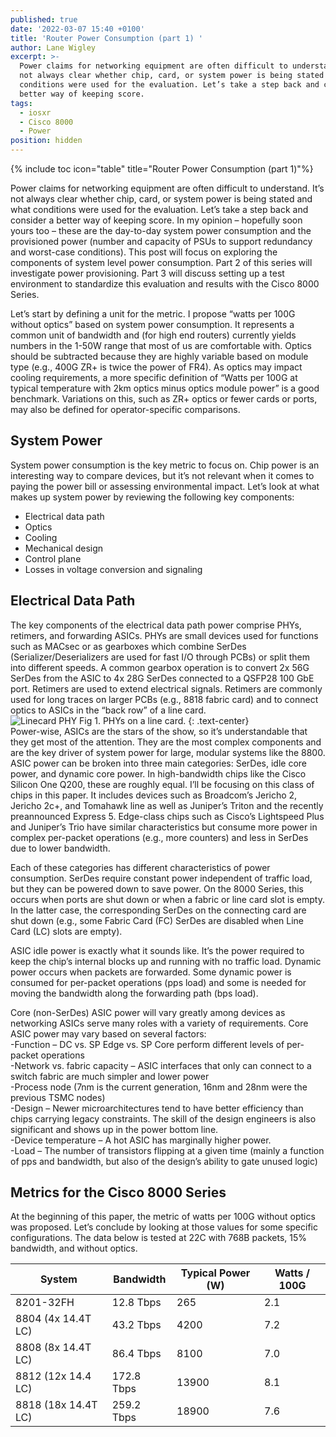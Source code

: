 ```yaml
---
published: true
date: '2022-03-07 15:40 +0100'
title: 'Router Power Consumption (part 1) '
author: Lane Wigley
excerpt: >-
  Power claims for networking equipment are often difficult to understand. It’s
  not always clear whether chip, card, or system power is being stated and what
  conditions were used for the evaluation. Let’s take a step back and consider a
  better way of keeping score. 
tags:
  - iosxr
  - Cisco 8000
  - Power
position: hidden
---
```

{% include toc icon="table" title="Router Power Consumption (part 1)"%}

Power claims for networking equipment are often difficult to understand. It’s not always clear whether chip, card, or system power is being stated and what conditions were used for the evaluation. Let’s take a step back and consider a better way of keeping score. In my opinion – hopefully soon yours too – these are the day-to-day system power consumption and the provisioned power (number and capacity of PSUs to support redundancy and worst-case conditions). This post will focus on exploring the components of system level power consumption. Part 2 of this series will investigate power provisioning. Part 3 will discuss setting up a test environment to standardize this evaluation and results with the Cisco 8000 Series.  

Let’s start by defining a unit for the metric. I propose “watts per 100G without optics” based on system power consumption. It represents a common unit of bandwidth and (for high end routers) currently yields numbers in the 1-50W range that most of us are comfortable with. Optics should be subtracted because they are highly variable based on module type (e.g., 400G ZR+ is twice the power of FR4). As optics may impact cooling requirements, a more specific definition of “Watts per 100G at typical temperature with 2km optics minus optics module power” is a good benchmark. Variations on this, such as ZR+ optics or fewer cards or ports, may also be defined for operator-specific comparisons.

## System Power
System power consumption is the key metric to focus on. Chip power is an interesting way to compare devices, but it’s not relevant when it comes to paying the power bill or assessing environmental impact. Let’s look at what makes up system power by reviewing the following key components:

- Electrical data path
- Optics
- Cooling
- Mechanical design
- Control plane
- Losses in voltage conversion and signaling

## Electrical Data Path 

The key components of the electrical data path power comprise PHYs, retimers, and forwarding ASICs. PHYs are small devices used for functions such as MACsec or as gearboxes which combine SerDes (Serializer/Deserializers are used for fast I/O through PCBs) or split them into different speeds. A common gearbox operation is to convert 2x 56G SerDes from the ASIC to 4x 28G SerDes connected to a QSFP28 100 GbE port. Retimers are used to extend electrical signals. Retimers are commonly used for long traces on larger PCBs (e.g., 8818 fabric card) and to connect optics to ASICs in the “back row” of a line card.  
![Linecard PHY]({{site.baseurl}}/images/linecard-phys.png)
Fig 1. PHYs on a line card.
{: .text-center}  
Power-wise, ASICs are the stars of the show, so it’s understandable that they get most of the attention. They are the most complex components and are the key driver of system power for large, modular systems like the 8800. ASIC power can be broken into three main categories: SerDes, idle core power, and dynamic core power. In high-bandwidth chips like the Cisco Silicon One Q200, these are roughly equal. I’ll be focusing on this class of chips in this paper. It includes devices such as Broadcom’s Jericho 2, Jericho 2c+, and Tomahawk line as well as Juniper’s Triton and the recently preannounced Express 5. Edge-class chips such as Cisco’s Lightspeed Plus and Juniper’s Trio have similar characteristics but consume more power in complex per-packet operations (e.g., more counters) and less in SerDes due to lower bandwidth.  

Each of these categories has different characteristics of power consumption. SerDes require constant power independent of traffic load, but they can be powered down to save power. On the 8000 Series, this occurs when ports are shut down or when a fabric or line card slot is empty. In the latter case, the corresponding SerDes on the connecting card are shut down (e.g., some Fabric Card (FC) SerDes are disabled when Line Card (LC) slots are empty).  

ASIC idle power is exactly what it sounds like. It’s the power required to keep the chip’s internal blocks up and running with no traffic load. Dynamic power occurs when packets are forwarded. Some dynamic power is consumed for per-packet operations (pps load) and some is needed for moving the bandwidth along the forwarding path (bps load).  

Core (non-SerDes) ASIC power will vary greatly among devices as networking ASICs serve many roles with a variety of requirements. Core ASIC power may vary based on several factors:  
-Function – DC vs. SP Edge vs. SP Core perform different levels of per-packet operations  
-Network vs. fabric capacity – ASIC interfaces that only can connect to a switch fabric are much simpler and lower power  
-Process node (7nm is the current generation, 16nm and 28nm were the previous TSMC nodes)  
-Design – Newer microarchitectures tend to have better efficiency than chips carrying legacy constraints. The skill of the design engineers is also significant and shows up in the power bottom line.  
-Device temperature – A hot ASIC has marginally higher power.  
-Load – The number of transistors flipping at a given time (mainly a function of pps and bandwidth, but also of the design’s ability to gate unused logic)   


## Metrics for the Cisco 8000 Series 

At the beginning of this paper, the metric of watts per 100G without optics was proposed. Let’s conclude by looking at those values for some specific configurations. The data below is tested at 22C with 768B packets, 15% bandwidth, and without optics. 

| System              | Bandwidth  | Typical Power (W) | Watts / 100G |
| ------------------- | ---------- | ----------------- | ------------ |
| 8201-32FH           | 12.8 Tbps  | 265               | 2.1          |
| 8804 (4x 14.4T LC)  | 43.2 Tbps  | 4200              | 7.2          |
| 8808 (8x 14.4T LC)  | 86.4 Tbps  | 8100              | 7.0          |
| 8812 (12x 14.4 LC)  | 172.8 Tbps | 13900             | 8.1          |
| 8818 (18x 14.4T LC) | 259.2 Tbps | 18900             | 7.6          |  



